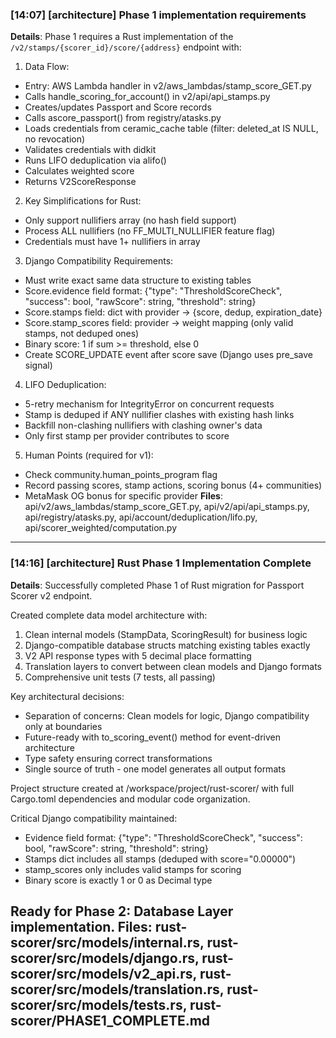 ### [14:07] [architecture] Phase 1 implementation requirements
**Details**: Phase 1 requires a Rust implementation of the `/v2/stamps/{scorer_id}/score/{address}` endpoint with:

1. Data Flow:
- Entry: AWS Lambda handler in v2/aws_lambdas/stamp_score_GET.py
- Calls handle_scoring_for_account() in v2/api/api_stamps.py
- Creates/updates Passport and Score records
- Calls ascore_passport() from registry/atasks.py
- Loads credentials from ceramic_cache table (filter: deleted_at IS NULL, no revocation)
- Validates credentials with didkit
- Runs LIFO deduplication via alifo()
- Calculates weighted score
- Returns V2ScoreResponse

2. Key Simplifications for Rust:
- Only support nullifiers array (no hash field support)
- Process ALL nullifiers (no FF_MULTI_NULLIFIER feature flag)
- Credentials must have 1+ nullifiers in array

3. Django Compatibility Requirements:
- Must write exact same data structure to existing tables
- Score.evidence field format: {"type": "ThresholdScoreCheck", "success": bool, "rawScore": string, "threshold": string}
- Score.stamps field: dict with provider -> {score, dedup, expiration_date}
- Score.stamp_scores field: provider -> weight mapping (only valid stamps, not deduped ones)
- Binary score: 1 if sum >= threshold, else 0
- Create SCORE_UPDATE event after score save (Django uses pre_save signal)

4. LIFO Deduplication:
- 5-retry mechanism for IntegrityError on concurrent requests
- Stamp is deduped if ANY nullifier clashes with existing hash links
- Backfill non-clashing nullifiers with clashing owner's data
- Only first stamp per provider contributes to score

5. Human Points (required for v1):
- Check community.human_points_program flag
- Record passing scores, stamp actions, scoring bonus (4+ communities)
- MetaMask OG bonus for specific provider
**Files**: api/v2/aws_lambdas/stamp_score_GET.py, api/v2/api/api_stamps.py, api/registry/atasks.py, api/account/deduplication/lifo.py, api/scorer_weighted/computation.py
---

### [14:16] [architecture] Rust Phase 1 Implementation Complete
**Details**: Successfully completed Phase 1 of Rust migration for Passport Scorer v2 endpoint.

Created complete data model architecture with:
1. Clean internal models (StampData, ScoringResult) for business logic
2. Django-compatible database structs matching existing tables exactly
3. V2 API response types with 5 decimal place formatting
4. Translation layers to convert between clean models and Django formats
5. Comprehensive unit tests (7 tests, all passing)

Key architectural decisions:
- Separation of concerns: Clean models for logic, Django compatibility only at boundaries
- Future-ready with to_scoring_event() method for event-driven architecture
- Type safety ensuring correct transformations
- Single source of truth - one model generates all output formats

Project structure created at /workspace/project/rust-scorer/ with full Cargo.toml dependencies and modular code organization.

Critical Django compatibility maintained:
- Evidence field format: {"type": "ThresholdScoreCheck", "success": bool, "rawScore": string, "threshold": string}
- Stamps dict includes all stamps (deduped with score="0.00000")
- stamp_scores only includes valid stamps for scoring
- Binary score is exactly 1 or 0 as Decimal type

Ready for Phase 2: Database Layer implementation.
**Files**: rust-scorer/src/models/internal.rs, rust-scorer/src/models/django.rs, rust-scorer/src/models/v2_api.rs, rust-scorer/src/models/translation.rs, rust-scorer/src/models/tests.rs, rust-scorer/PHASE1_COMPLETE.md
---

